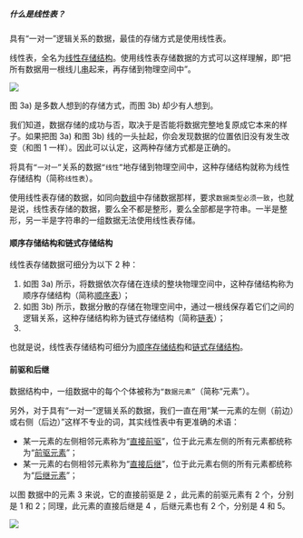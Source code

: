 ##### 什么是线性表？

具有“一对一”逻辑关系的数据，最佳的存储方式是使用线性表。



线性表，全名为[线性存储结构]()。使用线性表存储数据的方式可以这样理解，即“把所有数据用一根线儿[串](http://data.biancheng.net/view/175.html)起来，再存储到物理空间中”。



![](http://data.biancheng.net/uploads/allimg/181120/1-1Q120215009361.gif)

图 3a) 是多数人想到的存储方式，而图 3b) 却少有人想到。

我们知道，数据存储的成功与否，取决于是否能将数据完整地复原成它本来的样子。如果把图 3a) 和图 3b) 线的一头扯起，你会发现数据的位置依旧没有发生改变（和图 1 一样）。因此可以认定，这两种存储方式都是正确的。



将具有`“一对一”`关系的数据`“线性”`地存储到物理空间中，这种存储结构就称为线性存储结构（简称`线性表`）。



使用线性表存储的数据，如同向[数组](http://data.biancheng.net/view/181.html)中存储数据那样，要求`数据类型必须一致`，也就是说，线性表存储的数据，要么全不都是整形，要么全部都是字符串。一半是整形，另一半是字符串的一组数据无法使用线性表存储。



#### 顺序存储结构和链式存储结构



线性表存储数据可细分为以下 2 种：

1. 如图 3a) 所示，将数据依次存储在连续的整块物理空间中，这种存储结构称为顺序存储结构（简称[顺序表](http://data.biancheng.net/view/158.html)）；
2. 如图 3b) 所示，数据分散的存储在物理空间中，通过一根线保存着它们之间的逻辑关系，这种存储结构称为链式存储结构（简称[链表](http://data.biancheng.net/view/160.html)）；
3. 

也就是说，线性表存储结构可细分为[顺序存储结构]()和[链式存储结构]()。



#### 前驱和后继

数据结构中，一组数据中的每个个体被称为`“数据元素”`（简称“元素”）。



另外，对于具有“一对一”逻辑关系的数据，我们一直在用“某一元素的左侧（前边）或右侧（后边）”这样不专业的词，其实线性表中有更准确的术语：

- 某一元素的左侧相邻元素称为“[直接前驱]()”，位于此元素左侧的所有元素都统称为“[前驱元素]()”；
- 某一元素的右侧相邻元素称为“[直接后继]()”，位于此元素右侧的所有元素都统称为“[后继元素]()”；



以图 数据中的元素 3 来说，它的直接前驱是 2 ，此元素的前驱元素有 2 个，分别是 1 和 2；同理，此元素的直接后继是 4 ，后继元素也有 2 个，分别是 4 和 5。



![](http://data.biancheng.net/uploads/allimg/181120/1-1Q1202152464R.gif)




